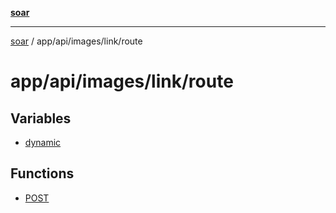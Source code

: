 [**soar**](../../../../../README.md)

***

[soar](../../../../../modules.md) / app/api/images/link/route

# app/api/images/link/route

## Variables

- [dynamic](variables/dynamic.md)

## Functions

- [POST](functions/POST.md)
